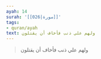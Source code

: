 ```yaml
---
ayah: 14
surah: '[[026|سورة]]'
tags:
- quran/ayah
text: ولهم علي ذنب فأخاف أن يقتلون
---
```

> ولهم علي ذنب فأخاف أن يقتلون
